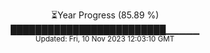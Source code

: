 <p align="center">
⏳Year Progress (85.89 %) <br>
█████████████████████████▁▁▁▁▁ <br>
<sub>Updated: Fri, 10 Nov 2023 12:03:10 GMT</sub>
</p>

